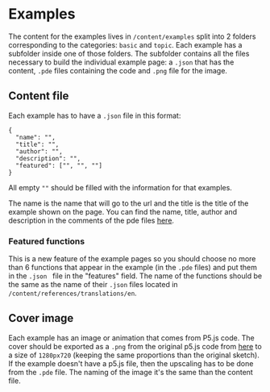 # Examples

The content for the examples lives in `/content/examples` split into 2 folders corresponding to the categories: `basic` and `topic`. Each example has a subfolder inside one of those folders. The subfolder contains all the files necessary to build the individual example page: a `.json` that has the content, `.pde` files containing the code and `.png` file for the image.

## Content file

Each example has to have a `.json` file in this format:

```
{
  "name": "",
  "title": "",
  "author": "",
  "description": "",
  "featured": ["", "", ""]
}
```

All empty `""` should be filled with the information for that examples.

The name is the name that will go to the url and the title is the title of the example shown on the page. You can find the name, title, author and description in the comments of the pde files [here](https://github.com/processing/processing-docs/tree/master/content/examples).

### Featured functions 

This is a new feature of the example pages so you should choose no more than 6 functions that appear in the example (in the `.pde` files) and put them in the `.json ` file in the "features" field. The name of the functions should be the same as the name of their `.json` files located in `/content/references/translations/en`.

## Cover image

Each example has an image or animation that comes from P5.js code. The cover should be exported as a `.png` from the original p5.js code from [here](https://github.com/processing/processing-docs/tree/master/content/examples_p5) to a size of `1280px720` (keeping the same proportions than the original sketch). If the example doesn't have a p5.js file, then the upscaling has to be done from the `.pde` file.  The naming of the image it's the same than the content file.
